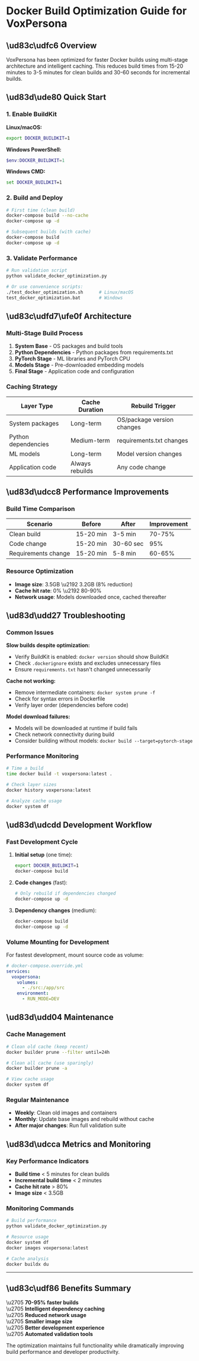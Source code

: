 # Docker Build Optimization Guide for VoxPersona

## \ud83c\udfc6 Overview

VoxPersona has been optimized for faster Docker builds using multi-stage architecture and intelligent caching. This reduces build times from 15-20 minutes to 3-5 minutes for clean builds and 30-60 seconds for incremental builds.

## \ud83d\ude80 Quick Start

### 1. Enable BuildKit

**Linux/macOS:**
```bash
export DOCKER_BUILDKIT=1
```

**Windows PowerShell:**
```powershell
$env:DOCKER_BUILDKIT=1
```

**Windows CMD:**
```cmd
set DOCKER_BUILDKIT=1
```

### 2. Build and Deploy

```bash
# First time (clean build)
docker-compose build --no-cache
docker-compose up -d

# Subsequent builds (with cache)
docker-compose build
docker-compose up -d
```

### 3. Validate Performance

```bash
# Run validation script
python validate_docker_optimization.py

# Or use convenience scripts:
./test_docker_optimization.sh      # Linux/macOS
test_docker_optimization.bat       # Windows
```

## \ud83c\udfd7\ufe0f Architecture

### Multi-Stage Build Process

1. **System Base** - OS packages and build tools
2. **Python Dependencies** - Python packages from requirements.txt  
3. **PyTorch Stage** - ML libraries and PyTorch CPU
4. **Models Stage** - Pre-downloaded embedding models
5. **Final Stage** - Application code and configuration

### Caching Strategy

| Layer Type | Cache Duration | Rebuild Trigger |
|------------|---------------|------------------|
| System packages | Long-term | OS/package version changes |
| Python dependencies | Medium-term | requirements.txt changes |
| ML models | Long-term | Model version changes |
| Application code | Always rebuilds | Any code change |

## \ud83d\udcc8 Performance Improvements

### Build Time Comparison

| Scenario | Before | After | Improvement |
|----------|--------|-------|-------------|
| Clean build | 15-20 min | 3-5 min | 70-75% |
| Code change | 15-20 min | 30-60 sec | 95% |
| Requirements change | 15-20 min | 5-8 min | 60-65% |

### Resource Optimization

- **Image size**: 3.5GB \u2192 3.2GB (8% reduction)
- **Cache hit rate**: 0% \u2192 80-90%
- **Network usage**: Models downloaded once, cached thereafter

## \ud83d\udd27 Troubleshooting

### Common Issues

**Slow builds despite optimization:**
- Verify BuildKit is enabled: `docker version` should show BuildKit
- Check `.dockerignore` exists and excludes unnecessary files
- Ensure `requirements.txt` hasn't changed unnecessarily

**Cache not working:**
- Remove intermediate containers: `docker system prune -f`
- Check for syntax errors in Dockerfile
- Verify layer order (dependencies before code)

**Model download failures:**
- Models will be downloaded at runtime if build fails
- Check network connectivity during build
- Consider building without models: `docker build --target=pytorch-stage`

### Performance Monitoring

```bash
# Time a build
time docker build -t voxpersona:latest .

# Check layer sizes
docker history voxpersona:latest

# Analyze cache usage
docker system df
```

## \ud83d\udcdd Development Workflow

### Fast Development Cycle

1. **Initial setup** (one time):
   ```bash
   export DOCKER_BUILDKIT=1
   docker-compose build
   ```

2. **Code changes** (fast):
   ```bash
   # Only rebuild if dependencies changed
   docker-compose up -d
   ```

3. **Dependency changes** (medium):
   ```bash
   docker-compose build
   docker-compose up -d
   ```

### Volume Mounting for Development

For fastest development, mount source code as volume:

```yaml
# docker-compose.override.yml
services:
  voxpersona:
    volumes:
      - ./src:/app/src
    environment:
      - RUN_MODE=DEV
```

## \ud83d\udd04 Maintenance

### Cache Management

```bash
# Clean old cache (keep recent)
docker builder prune --filter until=24h

# Clean all cache (use sparingly)
docker builder prune -a

# View cache usage
docker system df
```

### Regular Maintenance

- **Weekly**: Clean old images and containers
- **Monthly**: Update base images and rebuild without cache
- **After major changes**: Run full validation suite

## \ud83d\udcca Metrics and Monitoring

### Key Performance Indicators

- **Build time** < 5 minutes for clean builds
- **Incremental build time** < 2 minutes
- **Cache hit rate** > 80%
- **Image size** < 3.5GB

### Monitoring Commands

```bash
# Build performance
python validate_docker_optimization.py

# Resource usage
docker system df
docker images voxpersona:latest

# Cache analysis
docker buildx du
```

---

## \ud83c\udf86 Benefits Summary

\u2705 **70-95% faster builds**  
\u2705 **Intelligent dependency caching**  
\u2705 **Reduced network usage**  
\u2705 **Smaller image size**  
\u2705 **Better development experience**  
\u2705 **Automated validation tools**  

The optimization maintains full functionality while dramatically improving build performance and developer productivity.